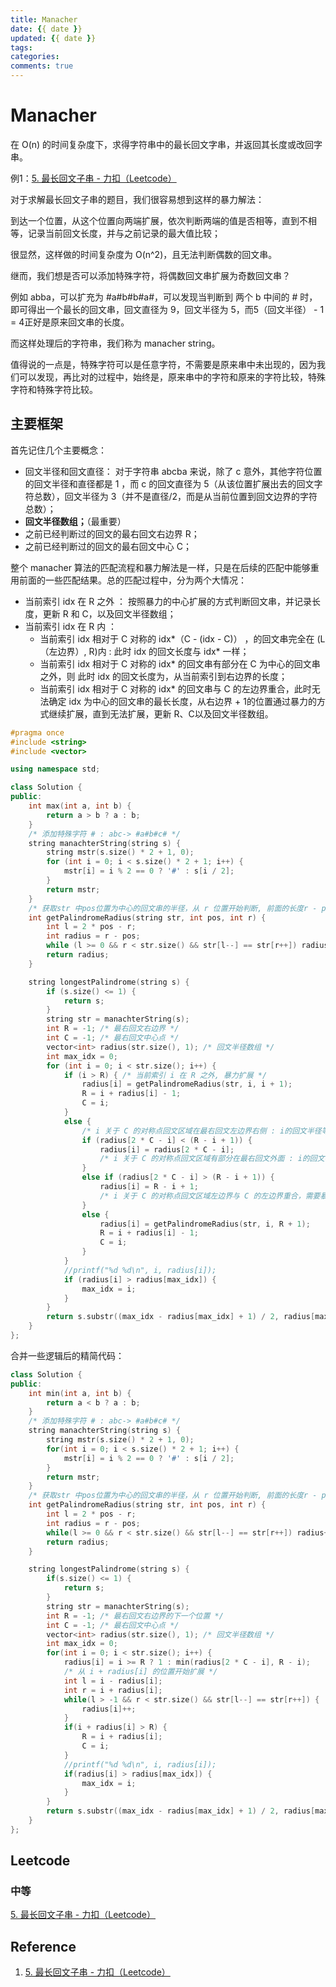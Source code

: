 ```yaml
---
title: Manacher
date: {{ date }}
updated: {{ date }}
tags: 
categories: 
comments: true
---
```


# Manacher

在 O(n) 的时间复杂度下，求得字符串中的最长回文字串，并返回其长度或改回字串。

例1：[5. 最长回文子串 - 力扣（Leetcode）](https://leetcode.cn/problems/longest-palindromic-substring/description/)

对于求解最长回文子串的题目，我们很容易想到这样的暴力解法：

到达一个位置，从这个位置向两端扩展，依次判断两端的值是否相等，直到不相等，记录当前回文长度，并与之前记录的最大值比较；

很显然，这样做的时间复杂度为 O(n^2)，且无法判断偶数的回文串。

继而，我们想是否可以添加特殊字符，将偶数回文串扩展为奇数回文串？

例如 abba，可以扩充为 #a#b#b#a#，可以发现当判断到 两个 b 中间的 # 时，即可得出一个最长的回文串，回文直径为 9，回文半径为 5，而5（回文半径） - 1 = 4正好是原来回文串的长度。

而这样处理后的字符串，我们称为 manacher string。

值得说的一点是，特殊字符可以是任意字符，不需要是原来串中未出现的，因为我们可以发现，再比对的过程中，始终是，原来串中的字符和原来的字符比较，特殊字符和特殊字符比较。

## 主要框架

首先记住几个主要概念：

- 回文半径和回文直径：
  对于字符串 abcba 来说，除了 c 意外，其他字符位置的回文半径和直径都是 1 ，而 c 的回文直径为 5（从该位置扩展出去的回文字符总数），回文半径为 3（并不是直径/2，而是从当前位置到回文边界的字符总数）；
- **回文半径数组；**（最重要）
- 之前已经判断过的回文的最右回文右边界 R；
- 之前已经判断过的回文的最右回文中心 C；

整个 manacher 算法的匹配流程和暴力解法是一样，只是在后续的匹配中能够重用前面的一些匹配结果。总的匹配过程中，分为两个大情况：

- 当前索引 idx 在 R 之外 ： 按照暴力的中心扩展的方式判断回文串，并记录长度，更新 R 和 C，以及回文半径数组；
- 当前索引 idx 在 R 内 ：
  - 当前索引 idx 相对于 C 对称的 idx\*（C - (idx - C)） ，的回文串完全在 (L（左边界）, R)内 : 此时 idx 的回文长度与 idx\* 一样；
  - 当前索引 idx 相对于 C 对称的 idx\* 的回文串有部分在 C 为中心的回文串之外，则 此时 idx 的回文长度为，从当前索引到右边界的长度；
  - 当前索引 idx 相对于 C 对称的 idx\* 的回文串与 C 的左边界重合，此时无法确定 idx 为中心的回文串的最长长度，从右边界 + 1的位置通过暴力的方式继续扩展，直到无法扩展，更新 R、C以及回文半径数组。

```c++
#pragma once
#include <string>
#include <vector>

using namespace std;

class Solution {
public:
	int max(int a, int b) {
		return a > b ? a : b;
	}
	/* 添加特殊字符 # : abc-> #a#b#c# */
	string manachterString(string s) {
		string mstr(s.size() * 2 + 1, 0);
		for (int i = 0; i < s.size() * 2 + 1; i++) {
			mstr[i] = i % 2 == 0 ? '#' : s[i / 2];
		}
		return mstr;
	}
	/* 获取str 中pos位置为中心的回文串的半径，从 r 位置开始判断, 前面的长度r - pos认为是回文  */
	int getPalindromeRadius(string str, int pos, int r) {
		int l = 2 * pos - r;
		int radius = r - pos;
		while (l >= 0 && r < str.size() && str[l--] == str[r++]) radius++;
		return radius;
	}

	string longestPalindrome(string s) {
		if (s.size() <= 1) {
			return s;
		}
		string str = manachterString(s);
		int R = -1; /* 最右回文右边界 */
		int C = -1; /* 最右回文中心点 */
		vector<int> radius(str.size(), 1); /* 回文半径数组 */
		int max_idx = 0;
		for (int i = 0; i < str.size(); i++) {
			if (i > R) { /* 当前索引 i 在 R 之外, 暴力扩展 */
				radius[i] = getPalindromeRadius(str, i, i + 1);
				R = i + radius[i] - 1;
				C = i;
			}
			else {
				/* i 关于 C 的对称点回文区域在最右回文左边界右侧 : i的回文半径等于对称点半径 */
				if (radius[2 * C - i] < (R - i + 1)) {
					radius[i] = radius[2 * C - i];
					/* i 关于 C 的对称点回文区域有部分在最右回文外面 : i的回文半径等于i到右边界 */
				}
				else if (radius[2 * C - i] > (R - i + 1)) {
					radius[i] = R - i + 1;
					/* i 关于 C 的对称点回文区域左边界与 C 的左边界重合，需要暴力扩充判断 i 边界 */
				}
				else {
					radius[i] = getPalindromeRadius(str, i, R + 1);
					R = i + radius[i] - 1;
					C = i;
				}
			}
			//printf("%d %d\n", i, radius[i]);
			if (radius[i] > radius[max_idx]) {
				max_idx = i;
			}
		}
		return s.substr((max_idx - radius[max_idx] + 1) / 2, radius[max_idx] - 1);
	}
};
```

合并一些逻辑后的精简代码：

```c++
class Solution {
public:
    int min(int a, int b) {
        return a < b ? a : b;
    }
    /* 添加特殊字符 # : abc-> #a#b#c# */
    string manachterString(string s) {
        string mstr(s.size() * 2 + 1, 0);
        for(int i = 0; i < s.size() * 2 + 1; i++) {
            mstr[i] = i % 2 == 0 ? '#' : s[i / 2];
        }
        return mstr;
    }
    /* 获取str 中pos位置为中心的回文串的半径，从 r 位置开始判断, 前面的长度r - pos认为是回文  */
    int getPalindromeRadius(string str, int pos, int r) {
        int l = 2 * pos - r;
        int radius = r - pos;
        while(l >= 0 && r < str.size() && str[l--] == str[r++]) radius++;
        return radius;
    }

    string longestPalindrome(string s) { 
        if(s.size() <= 1) {
            return s;
        }   
        string str = manachterString(s);
        int R = -1; /* 最右回文右边界的下一个位置 */
        int C = -1; /* 最右回文中心点 */
        vector<int> radius(str.size(), 1); /* 回文半径数组 */
        int max_idx = 0;
        for(int i = 0; i < str.size(); i++) {
            radius[i] = i >= R ? 1 : min(radius[2 * C - i], R - i);
            /* 从 i + radius[i] 的位置开始扩展 */
            int l = i - radius[i];
            int r = i + radius[i];
            while(l > -1 && r < str.size() && str[l--] == str[r++]) {
                radius[i]++;
            }
            if(i + radius[i] > R) {
                R = i + radius[i];
                C = i;
            }
            //printf("%d %d\n", i, radius[i]);
            if(radius[i] > radius[max_idx]) {
                max_idx = i;
            }
        }
        return s.substr((max_idx - radius[max_idx] + 1) / 2, radius[max_idx] - 1);
    }
};
```

## Leetcode

### 中等

[5. 最长回文子串 - 力扣（Leetcode）](https://leetcode.cn/problems/longest-palindromic-substring/description/)

## Reference 

1. [5. 最长回文子串 - 力扣（Leetcode）](https://leetcode.cn/problems/longest-palindromic-substring/solutions/255195/zui-chang-hui-wen-zi-chuan-by-leetcode-solution/)
